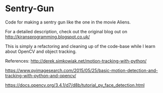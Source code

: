 # Sentry-Gun
Code for making a sentry gun like the one in the movie Aliens.

For a detailed description, check out the original blog out on
http://kiransprogramming.blogspot.co.uk/

This is simply a refactoring and cleaning up of the code-base while I learn about
OpenCV and object tracking.

References:
<http://derek.simkowiak.net/motion-tracking-with-python/>

<https://www.pyimagesearch.com/2015/05/25/basic-motion-detection-and-tracking-with-python-and-opencv/>

<https://docs.opencv.org/3.4.1/d7/d8b/tutorial_py_face_detection.html>



